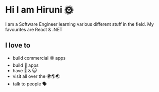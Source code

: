 # Hi I am Hiruni 🌞

I am a Software Engineer learning various different stuff in the field. My favourites are React & .NET

## I love to

- build commercial 🕸️ apps
- build 📱 apps
- have 🐶 & 😺
- visit all over the 🌍🌎🌏
- talk to people 🗣️
